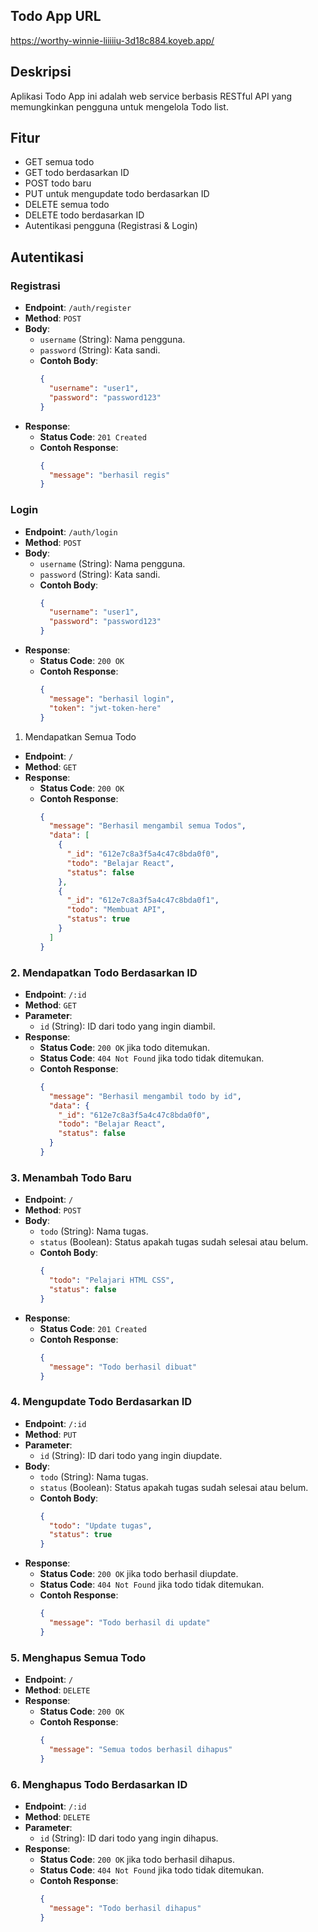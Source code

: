 ## Todo App URL
https://worthy-winnie-liiiiiu-3d18c884.koyeb.app/

## Deskripsi
Aplikasi Todo App ini adalah web service berbasis RESTful API yang memungkinkan pengguna untuk mengelola Todo list.


## Fitur
- GET semua todo
- GET todo berdasarkan ID
- POST todo baru
- PUT untuk mengupdate todo berdasarkan ID
- DELETE semua todo
- DELETE todo berdasarkan ID
- Autentikasi pengguna (Registrasi & Login)

## Autentikasi

### Registrasi
- **Endpoint**: `/auth/register`
- **Method**: `POST`
- **Body**:
  - `username` (String): Nama pengguna.
  - `password` (String): Kata sandi.
  - **Contoh Body**:
    ```json
    {
      "username": "user1",
      "password": "password123"
    }
    ```
- **Response**:
  - **Status Code**: `201 Created`
  - **Contoh Response**:
    ```json
    {
      "message": "berhasil regis"
    }
    ```

### Login
- **Endpoint**: `/auth/login`
- **Method**: `POST`
- **Body**:
  - `username` (String): Nama pengguna.
  - `password` (String): Kata sandi.
  - **Contoh Body**:
    ```json
    {
      "username": "user1",
      "password": "password123"
    }
    ```
- **Response**:
  - **Status Code**: `200 OK`
  - **Contoh Response**:
    ```json
    {
      "message": "berhasil login",
      "token": "jwt-token-here"
    }
    ```

1. Mendapatkan Semua Todo
- **Endpoint**: `/`
- **Method**: `GET`
- **Response**: 
  - **Status Code**: `200 OK`
  - **Contoh Response**:
    ```json
    {
      "message": "Berhasil mengambil semua Todos",
      "data": [
        {
          "_id": "612e7c8a3f5a4c47c8bda0f0",
          "todo": "Belajar React",
          "status": false
        },
        {
          "_id": "612e7c8a3f5a4c47c8bda0f1",
          "todo": "Membuat API",
          "status": true
        }
      ]
    }
    ```

### 2. Mendapatkan Todo Berdasarkan ID
- **Endpoint**: `/:id`
- **Method**: `GET`
- **Parameter**: 
  - `id` (String): ID dari todo yang ingin diambil.
- **Response**: 
  - **Status Code**: `200 OK` jika todo ditemukan.
  - **Status Code**: `404 Not Found` jika todo tidak ditemukan.
  - **Contoh Response**:
    ```json
    {
      "message": "Berhasil mengambil todo by id",
      "data": {
        "_id": "612e7c8a3f5a4c47c8bda0f0",
        "todo": "Belajar React",
        "status": false
      }
    }
    ```

### 3. Menambah Todo Baru
- **Endpoint**: `/`
- **Method**: `POST`
- **Body**:
  - `todo` (String): Nama tugas.
  - `status` (Boolean): Status apakah tugas sudah selesai atau belum.
  - **Contoh Body**:
    ```json
    {
      "todo": "Pelajari HTML CSS",
      "status": false
    }
    ```
- **Response**: 
  - **Status Code**: `201 Created`
  - **Contoh Response**:
    ```json
    {
      "message": "Todo berhasil dibuat"
    }
    ```

### 4. Mengupdate Todo Berdasarkan ID
- **Endpoint**: `/:id`
- **Method**: `PUT`
- **Parameter**: 
  - `id` (String): ID dari todo yang ingin diupdate.
- **Body**:
  - `todo` (String): Nama tugas.
  - `status` (Boolean): Status apakah tugas sudah selesai atau belum.
  - **Contoh Body**:
    ```json
    {
      "todo": "Update tugas",
      "status": true
    }
    ```
- **Response**: 
  - **Status Code**: `200 OK` jika todo berhasil diupdate.
  - **Status Code**: `404 Not Found` jika todo tidak ditemukan.
  - **Contoh Response**:
    ```json
    {
      "message": "Todo berhasil di update"
    }
    ```

### 5. Menghapus Semua Todo
- **Endpoint**: `/`
- **Method**: `DELETE`
- **Response**: 
  - **Status Code**: `200 OK`
  - **Contoh Response**:
    ```json
    {
      "message": "Semua todos berhasil dihapus"
    }
    ```

### 6. Menghapus Todo Berdasarkan ID
- **Endpoint**: `/:id`
- **Method**: `DELETE`
- **Parameter**: 
  - `id` (String): ID dari todo yang ingin dihapus.
- **Response**: 
  - **Status Code**: `200 OK` jika todo berhasil dihapus.
  - **Status Code**: `404 Not Found` jika todo tidak ditemukan.
  - **Contoh Response**:
    ```json
    {
      "message": "Todo berhasil dihapus"
    }
    ```